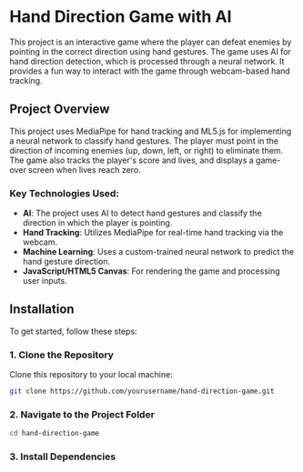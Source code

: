 # Hand Direction Game with AI

This project is an interactive game where the player can defeat enemies by pointing in the correct direction using hand gestures. The game uses AI for hand direction detection, which is processed through a neural network. It provides a fun way to interact with the game through webcam-based hand tracking.

## Project Overview

This project uses MediaPipe for hand tracking and ML5.js for implementing a neural network to classify hand gestures. The player must point in the direction of incoming enemies (up, down, left, or right) to eliminate them. The game also tracks the player's score and lives, and displays a game-over screen when lives reach zero.

### Key Technologies Used:
- **AI**: The project uses AI to detect hand gestures and classify the direction in which the player is pointing.
- **Hand Tracking**: Utilizes MediaPipe for real-time hand tracking via the webcam.
- **Machine Learning**: Uses a custom-trained neural network to predict the hand gesture direction.
- **JavaScript/HTML5 Canvas**: For rendering the game and processing user inputs.

## Installation

To get started, follow these steps:

### 1. Clone the Repository

Clone this repository to your local machine:

```bash
git clone https://github.com/yourusername/hand-direction-game.git
```

### 2. Navigate to the Project Folder

```bash
cd hand-direction-game
```

### 3. Install Dependencies


